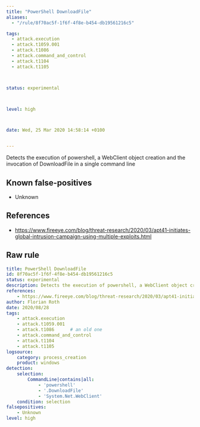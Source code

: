 ```yaml
---
title: "PowerShell DownloadFile"
aliases:
  - "/rule/8f70ac5f-1f6f-4f8e-b454-db19561216c5"

tags:
  - attack.execution
  - attack.t1059.001
  - attack.t1086
  - attack.command_and_control
  - attack.t1104
  - attack.t1105



status: experimental



level: high



date: Wed, 25 Mar 2020 14:58:14 +0100


---
```


Detects the execution of powershell, a WebClient object creation and the invocation of DownloadFile in a single command line

<!--more-->


## Known false-positives

* Unknown



## References

* https://www.fireeye.com/blog/threat-research/2020/03/apt41-initiates-global-intrusion-campaign-using-multiple-exploits.html


## Raw rule
```yaml
title: PowerShell DownloadFile
id: 8f70ac5f-1f6f-4f8e-b454-db19561216c5
status: experimental
description: Detects the execution of powershell, a WebClient object creation and the invocation of DownloadFile in a single command line
references:
    - https://www.fireeye.com/blog/threat-research/2020/03/apt41-initiates-global-intrusion-campaign-using-multiple-exploits.html
author: Florian Roth
date: 2020/08/28
tags:
    - attack.execution
    - attack.t1059.001
    - attack.t1086      # an old one     
    - attack.command_and_control
    - attack.t1104
    - attack.t1105
logsource:
    category: process_creation
    product: windows
detection:
    selection:
        CommandLine|contains|all:
            - 'powershell'
            - '.DownloadFile'
            - 'System.Net.WebClient'
    condition: selection
falsepositives:
    - Unknown
level: high

```
